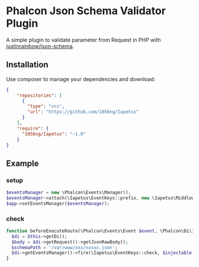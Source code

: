 # Phalcon Json Schema Validator Plugin

A simple plugin to validate parameter from Request in PHP with [justinrainbow/json-schema](https://github.com/justinrainbow/json-schema).


## Installation
Use composer to manage your dependencies and download:

```json
{
    "repositories": [
      {
        "type": "vcs",
        "url": "https://github.com/1056ng/Iapetus"
      }
    ],
    "require": {
      "1056ng/Iapetus": "~1.0"
    }
}
```

## Example
### setup
```php
$eventsManager = new \Phalcon\Events\Manager();
$eventsManager->attach(\Iapetus\EventKeys::prefix, new \Iapetus\Middleware());
$app->setEventsManager($eventsManager);
```

### check
```php
function beforeExecuteRoute(\Phalcon\Events\Event $event, \Phalcon\Di\Injectable $injectable) {
  $di = $this->getDi();
  $body = $di->getRequest()->getJsonRawBody();
  $schemaPath = '/var/www/xxx/xxxxx.json';
  $di->getEventsManager()->fire(\Iapetus\EventKeys::check, $injectable, ['data' => $body, 'schema' => $schemaPath]);
}
```
